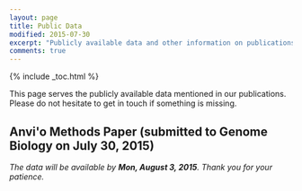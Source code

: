```yaml
---
layout: page
title: Public Data
modified: 2015-07-30
excerpt: "Publicly available data and other information on publications from our lab"
comments: true
---
```


{% include _toc.html %}

This page serves the publicly available data mentioned in our publications. Please do not hesitate to get in touch if something is missing.

## Anvi'o Methods Paper (submitted to Genome Biology on July 30, 2015)

_The data will be available by **Mon, August 3, 2015**. Thank you for your patience._

<div style="display: block; height: 200px;">&nbsp;</div>
